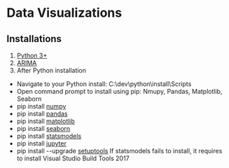 # Data Visualizations



## Installations

1. [Python 3+](https://www.python.org/downloads/release/python-364/)
2. [ARIMA](https://people.duke.edu/~rnau/411arim.htm)
3. After Python installation
 * Navigate to your Python install: C:\dev\python\install\Scripts
 * Open command prompt to install using pip: Nmupy, Pandas, Matplotlib, Seaborn
 * pip install [numpy](http://cs231n.github.io/python-numpy-tutorial/)
 * pip install [pandas](https://pandas.pydata.org/pandas-docs/stable/)
 * pip install [matplotlib](https://matplotlib.org/)
 * pip install [seaborn](https://seaborn.pydata.org/)
 * pip install [statsmodels](https://www.statsmodels.org/stable/index.html)
 * pip install [jupyter](https://www.digitalocean.com/community/tutorials/how-to-set-up-jupyter-notebook-for-python-3)
 * pip install --upgrade [setuptools](https://wiki.python.org/moin/WindowsCompilers) If statsmodels fails to install, it requires to install Visual Studio Build Tools 2017

